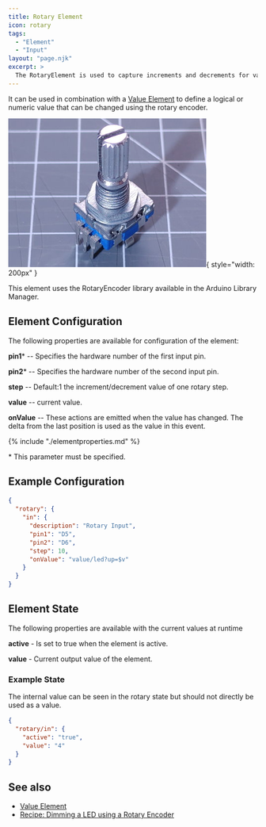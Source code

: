 ```yaml
---
title: Rotary Element
icon: rotary
tags:
  - "Element"
  - "Input"
layout: "page.njk"
excerpt: >
  The RotaryElement is used to capture increments and decrements for values using a rotary encoder.
---
```


It can be used in combination with a [Value Element](/elements/value.md) to define a logical or numeric value that can be changed using the rotary encoder.

![Rotary Encoder](/sensors/rotary.jpg){ style="width: 200px" }

This element uses the RotaryEncoder library available in the Arduino Library Manager.


## Element Configuration

The following properties are available for configuration of the element:

<object data="/element.svg?rotary" type="image/svg+xml"></object>

**pin1**\* -- Specifies the hardware number of the first input pin.

**pin2**\* -- Specifies the hardware number of the second input pin.

**step** -- Default:1 the increment/decrement value of one rotary step.

**value** -- current value.

**onValue** -- These actions are emitted when the value has changed. The delta from the last position is used as the value in this event.

{% include "./elementproperties.md" %}

\* This parameter must be specified.


## Example Configuration

``` json
{
  "rotary": {
    "in": {
      "description": "Rotary Input",
      "pin1": "D5",
      "pin2": "D6",
      "step": 10,
      "onValue": "value/led?up=$v"
    }
  }
}
```


## Element State

The following properties are available with the current values at runtime

**active** - Is set to true when the element is active.

**value** - Current output value of the element.


### Example State

The internal value can be seen in the rotary state but should not directly be used as a value.

``` json
{
  "rotary/in": {
    "active": "true",
    "value": "4"
  }
}
```


## See also

* [Value Element](/elements/value.md)
* [Recipe: Dimming a LED using a Rotary Encoder](/recipes/ledrotary.md)
